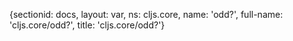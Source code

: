 {sectionid: docs, layout: var, ns: cljs.core, name: 'odd?', full-name: 'cljs.core/odd?',
  title: 'cljs.core/odd?'}
